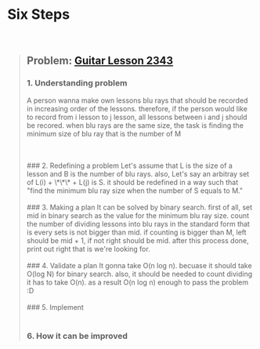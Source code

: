 # Six Steps
<br />

> ## Problem: [Guitar Lesson 2343](https://www.acmicpc.net/problem/2343)
>
> ### 1. Understanding problem
>  A person wanna make own lessons blu rays that should be recorded in increasing order of the lessons.
> therefore, if the person would like to record from i lesson to j lesson, all lessons between i and j should be recored.
> when blu rays are the same size, the task is finding the minimum size of blu ray that is the number of M
>
> <br />
> <br />
> ### 2. Redefining a problem
>  Let's assume that L is the size of a lesson and B is the number of blu rays. also, Let's say an arbitray set of 
> L(i) + \*\*\* + L(j) is S. it should be redefined in a way such that "find the minimum blu ray size when the number of
> S equals to M."
> <br />
> <br />
> ### 3. Making a plan
>  It can be solved by binary search. first of all, set mid in binary search as the value for the minimum blu ray size.
> count the number of dividing lessons into blu rays in the standard form that is every sets is not bigger than mid.
> if counting is bigger than M, left should be mid + 1, if not right should be mid. after this process done, print out
> right that is we're looking for.
> <br />
> <br />
> ### 4. Validate a plan
>  It gonna take O(n log n). becuase it should take O(log N) for binary search. also, it should be needed to count dividing
> it has to take O(n). as a result O(n log n) enough to pass the problem :D
> <br />
> <br />
> ### 5. Implement
>
> <br /> 
> <br />
>
> ### 6. How it can be improved
>
>
>


